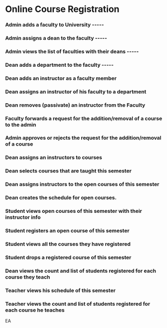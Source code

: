 # Online Course Registration

### Admin adds a faculty to University -----
### Admin assigns a dean to the faculty -----
### Admin views the list of faculties with their deans -----
### Dean adds a department to the faculty -----
### Dean adds an instructor as a faculty member 
### Dean assigns an instructor of his faculty to a department
### Dean removes (passivate) an instructor from the Faculty
### Faculty forwards a request for the addition/removal of a course to the admin
### Admin approves or rejects the request for the addition/removal of a course
### Dean assigns an instructors to courses
### Dean selects courses that are taught this semester
### Dean assigns instructors to the open courses of this semester
### Dean creates the schedule for open courses.
### Student views open courses of this semester with their instructor info
### Student registers an open course of this semester
### Student views all the courses they have registered
### Student drops a registered course of this semester
### Dean views the count and list of students registered for each course they teach
### Teacher views his schedule of this semester
### Teacher views the count and list of students registered for each course he teaches

EA

